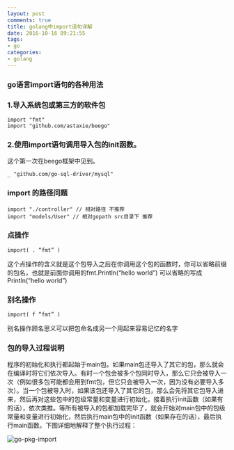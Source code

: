 ```yaml
---
layout: post
comments: true
title: golang中import语句详解
date: 2016-10-16 09:21:55
tags:
- go
categories:
- golang
---
```


### go语言import语句的各种用法

### 1.导入系统包或第三方的软件包

    import "fmt"
    import "github.com/astaxie/beego"    

### 2.使用import语句调用导入包的init函数。

这个第一次在beego框架中见到。

    _ "github.com/go-sql-driver/mysql"

<!-- more -->

### import 的路径问题

    import "./controller" // 相对路径 不推荐
    import "models/User" // 相对gopath src目录下 推荐

### 点操作

    import( . “fmt” ) 

这个点操作的含义就是这个包导入之后在你调用这个包的函数时，你可以省略前缀的包名，也就是前面你调用的fmt.Println(“hello world”)  可以省略的写成Println(“hello world”)

### 别名操作

    import( f “fmt” ) 

别名操作顾名思义可以把包命名成另一个用起来容易记忆的名字

### 包的导入过程说明

程序的初始化和执行都起始于main包。如果main包还导入了其它的包，那么就会在编译时将它们依次导入。有时一个包会被多个包同时导入，那么它只会被导入一次（例如很多包可能都会用到fmt包，但它只会被导入一次，因为没有必要导入多次）。当一个包被导入时，如果该包还导入了其它的包，那么会先将其它包导入进来，然后再对这些包中的包级常量和变量进行初始化，接着执行init函数（如果有的话），依次类推。等所有被导入的包都加载完毕了，就会开始对main包中的包级常量和变量进行初始化，然后执行main包中的init函数（如果存在的话），最后执行main函数。下图详细地解释了整个执行过程：

![go-pkg-import](http://www.jiexiu.com/images/posts/go-import.jpeg)







                    
                
                
                